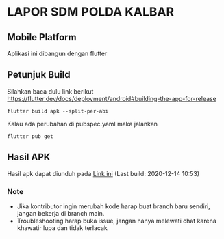 # LAPOR SDM POLDA KALBAR
## Mobile Platform

Aplikasi ini dibangun dengan flutter

## Petunjuk Build
Silahkan baca dulu link berikut
https://flutter.dev/docs/deployment/android#building-the-app-for-release

```
flutter build apk --split-per-abi
```


Kalau ada perubahan di pubspec.yaml maka jalankan
```
flutter pub get
```

## Hasil APK
Hasil apk dapat diunduh pada
[Link ini](https://drive.google.com/drive/folders/194rPNcHcwAE7uJj2Yk6DFZnpbS-iPQJg?usp=sharing)
(Last build: 2020-12-14 10:53)

### Note
* Jika kontributor ingin merubah kode harap buat branch baru sendiri, jangan bekerja di branch main.
* Troubleshooting harap buka issue, jangan hanya melewati chat karena khawatir lupa dan tidak terlacak
